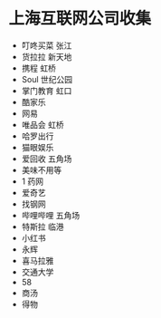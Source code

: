 # 上海互联网公司收集

- 叮咚买菜 张江
- 货拉拉 新天地
- 携程 虹桥
- Soul 世纪公园
- 掌门教育 虹口
- 酷家乐
- 网易
- 唯品会 虹桥
- 哈罗出行
- 猫眼娱乐
- 爱回收 五角场
- 美味不用等
- 1 药网
- 爱奇艺
- 找钢网
- 哔哩哔哩 五角场
- 特斯拉 临港
- 小红书
- 永辉
- 喜马拉雅
- 交通大学
- 58
- 商汤
- 得物